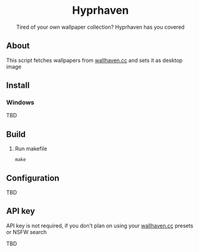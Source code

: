 <h1 align="center">Hyprhaven</h1>

<p align="center">Tired of your own wallpaper collection? Hyprhaven has you covered</p>

## About

This script fetches wallpapers from [wallhaven.cc](https://wallhaven.cc/) and sets it as desktop image

## Install

### Windows

TBD

## Build

1. Run makefile

    `make`

## Configuration

TBD

## API key

API key is not required, if you don't plan on using your [wallhaven.cc](https://wallhaven.cc/) presets or NSFW search

TBD

